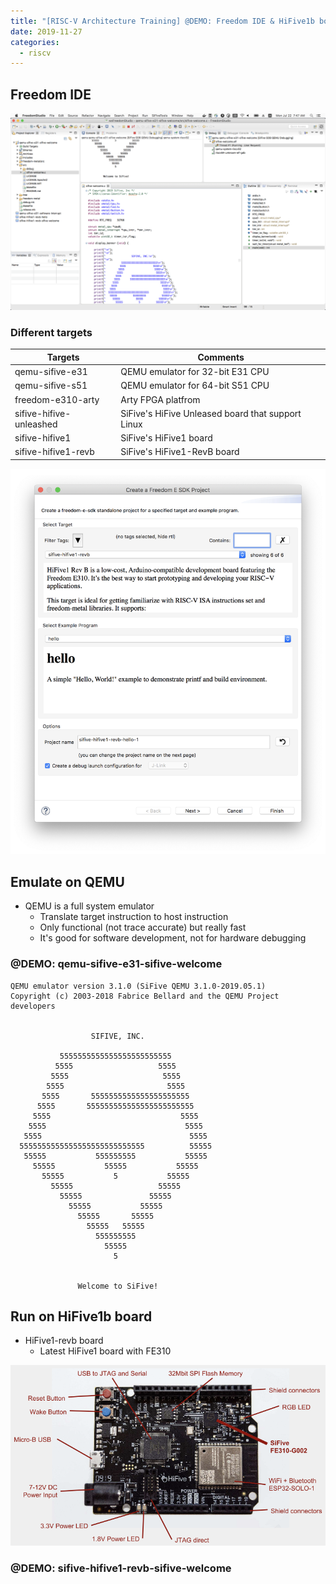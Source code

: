 ```yaml
---
title: "[RISC-V Architecture Training] @DEMO: Freedom IDE & HiFive1b board"
date: 2019-11-27
categories:
  - riscv
---
```



## Freedom IDE

![pic](../image/freedom-ide-screenshot.png)


### Different targets

| Targets                 | Comments                                          |
| ----------------------- | ------------------------------------------------- |
| qemu-sifive-e31         | QEMU emulator for 32-bit E31 CPU                  |
| qemu-sifive-s51         | QEMU emulator for 64-bit S51 CPU                  |
| freedom-e310-arty       | Arty FPGA platfrom                                |
| sifive-hifive-unleashed | SiFive's HiFive Unleased board that support Linux |
| sifive-hifive1          | SiFive's HiFive1 board                            |
| sifive-hifive1-revb     | SiFive's HiFive1-RevB board                       |

![pic](../image/freedom-ide-target.png)


## Emulate on QEMU

-   QEMU is a full system emulator
    -   Translate target instruction to host instruction
    -   Only functional (not trace accurate) but really fast
    -   It's good for software development, not for hardware debugging


### @DEMO: qemu-sifive-e31-sifive-welcome

```
QEMU emulator version 3.1.0 (SiFive QEMU 3.1.0-2019.05.1)
Copyright (c) 2003-2018 Fabrice Bellard and the QEMU Project developers


                  SIFIVE, INC.

           5555555555555555555555555
          5555                   5555
         5555                     5555
        5555                       5555
       5555       5555555555555555555555
      5555       555555555555555555555555
     5555                             5555
    5555                               5555
   5555                                 5555
  5555555555555555555555555555          55555
   55555           555555555           55555
     55555           55555           55555
       55555           5           55555
         55555                   55555
           55555               55555
             55555           55555
               55555       55555
                 55555   55555
                   555555555
                     55555
                       5


               Welcome to SiFive!

```


## Run on HiFive1b board

-   HiFive1-revb board
    -   Latest HiFive1 board with FE310

![pic](../image/hifive1b-board.png)


### @DEMO: sifive-hifive1-revb-sifive-welcome


